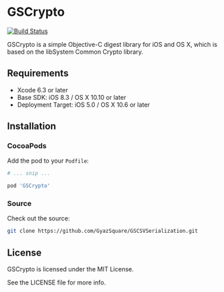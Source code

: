 GSCrypto
========
[![Build Status](https://travis-ci.org/GyazSquare/GSCrypto.svg?branch=master)](https://travis-ci.org/GyazSquare/GSCrypto)

GSCrypto is a simple Objective-C digest library for iOS and OS X, which is based on the libSystem Common Crypto library.

## Requirements

* Xcode 6.3 or later
* Base SDK: iOS 8.3 / OS X 10.10 or later
* Deployment Target: iOS 5.0 / OS X 10.6 or later

## Installation

### CocoaPods

Add the pod to your `Podfile`:

```ruby
# ... snip ...

pod 'GSCrypto'
```

### Source

Check out the source:

```sh
git clone https://github.com/GyazSquare/GSCSVSerialization.git
```

## License

GSCrypto is licensed under the MIT License.

See the LICENSE file for more info.

